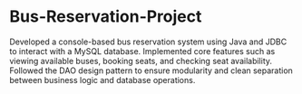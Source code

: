 # Bus-Reservation-Project
Developed a console-based bus reservation system using Java and JDBC to interact with a MySQL database.    Implemented core features such as viewing available buses, booking seats, and checking seat availability.    Followed the DAO design pattern to ensure modularity and clean separation between business logic and database operations.
